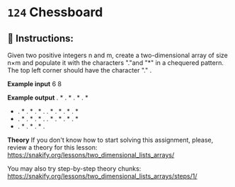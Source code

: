  # `124` Chessboard

## 📝 Instructions:

Given two positive integers n and m, create a two-dimensional array of size n×m and populate it with the characters "."and "*" in a chequered pattern. The top left corner should have the character "." .

**Example input**
6 8

**Example output**
. * . * . * . *
* . * . * . * .
. * . * . * . *
* . * . * . * .
. * . * . * . *
* . * . * . * .

**Theory**
If you don't know how to start solving this assignment, please, review a theory for this lesson:
https://snakify.org/lessons/two_dimensional_lists_arrays/    

You may also try step-by-step theory chunks:
https://snakify.org/lessons/two_dimensional_lists_arrays/steps/1/